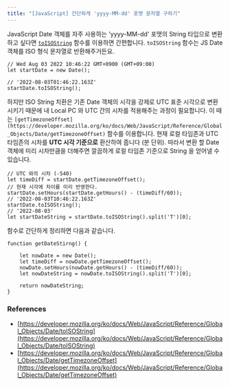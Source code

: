 ```yaml
---
title: "[JavaScript] 간단하게 'yyyy-MM-dd' 포맷 문자열 구하기"
---
```


JavaScript Date 객체를 자주 사용하는 'yyyy-MM-dd' 포맷의 String 타입으로 변환 하고 싶다면 [`toISOString`](https://developer.mozilla.org/ko/docs/Web/JavaScript/Reference/Global_Objects/Date/toISOString) 함수를 이용하면 간편합니다. `toISOString` 함수는 JS Date 객체를 ISO 형식 문자열로 반환해주거든요.

    // Wed Aug 03 2022 10:46:22 GMT+0900 (GMT+09:00) 
    let startDate = new Date();
    
    // '2022-08-03T01:46:22.163Z'
    startDate.toISOString();

하지만 ISO String 치환은 기존 Date 객체의 시각을 강제로 UTC 표준 시각으로 변환시키기 때문에 내 Local PC 와 UTC 간의 시차를 적용해주는 과정이 필요합니다. 이 때는 `[getTimezoneOffset](https://developer.mozilla.org/ko/docs/Web/JavaScript/Reference/Global_Objects/Date/getTimezoneOffset)` 함수를 이용합니다. 현재 로컬 타임존과 UTC 타임존의 시차를 **UTC 시각 기준으로** 환산하여 줍니다 (분 단위). 따라서 변환 할 Date 객체에 미리 시차만큼을 더해주면 깔끔하게 로컬 타임존 기준으로 String 을 얻어낼 수 있습니다.

    // UTC 와의 시차 (-540)
    let timeDiff = startDate.getTimezoneOffset();
    // 현재 시각에 차이를 미리 반영한다.
    startDate.setHours(startDate.getHours() - (timeDiff/60));
    // '2022-08-03T10:46:22.163Z'
    startDate.toISOString();
    // '2022-08-03'
    let startDateString = startDate.toISOString().split('T')[0];

함수로 간단하게 정리하면 다음과 같습니다.

    function getDateStirng() {
        
    	let nowDate = new Date();
    	let timeDiff = nowDate.getTimezoneOffset();
    	nowDate.setHours(nowDate.getHours() - (timeDiff/60));
    	let nowDateString = nowDate.toISOString().split('T')[0];
        
    	return nowDateString;
    }

### References

- [https://developer.mozilla.org/ko/docs/Web/JavaScript/Reference/Global_Objects/Date/toISOString](https://developer.mozilla.org/ko/docs/Web/JavaScript/Reference/Global_Objects/Date/toISOString)
- [https://developer.mozilla.org/ko/docs/Web/JavaScript/Reference/Global_Objects/Date/getTimezoneOffset](https://developer.mozilla.org/ko/docs/Web/JavaScript/Reference/Global_Objects/Date/getTimezoneOffset)
